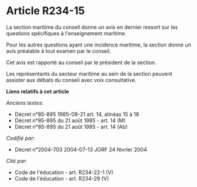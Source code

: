 # Article R234-15

La section maritime du conseil donne un avis en dernier ressort sur les questions spécifiques à l'enseignement maritime.

Pour les autres questions ayant une incidence maritime, la section donne un avis préalable à tout examen par le conseil.

Cet avis est rapporté au conseil par le président de la section.

Les représentants du secteur maritime au sein de la section peuvent assister aux débats du conseil avec voix consultative.

**Liens relatifs à cet article**

_Anciens textes_:

  - Décret n°85-895 1985-08-21 art. 14, alinéas 15 à 18
  - Décret n°85-895 du 21 août 1985 - art. 14 (M)
  - Décret n°85-895 du 21 août 1985 - art. 14 (Ab)

_Codifié par_:

  - Décret n°2004-703 2004-07-13 JORF 24 février 2004

_Cité par_:

  - Code de l'éducation - art. R234-22-1 (V)
  - Code de l'éducation - art. R234-29 (V)
